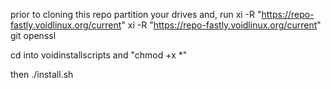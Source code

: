 prior to cloning this repo partition your drives and, run 
xi -R "https://repo-fastly.voidlinux.org/current" 
xi -R "https://repo-fastly.voidlinux.org/current" git openssl

cd into voidinstallscripts and "chmod +x *"

then ./install.sh
